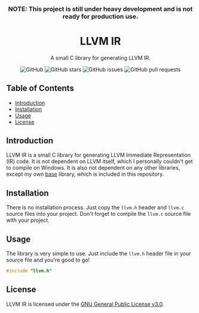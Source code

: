 
<div align=center>

### **NOTE:** This project is still under heavy development and is not ready for production use.

# LLVM IR


A small C library for generating LLVM IR.

![GitHub](https://img.shields.io/github/license/icxd/llvm-ir?style=for-the-badge)
![GitHub stars](https://img.shields.io/github/stars/icxd/llvm-ir?style=for-the-badge)
![GitHub issues](https://img.shields.io/github/issues/icxd/llvm-ir?style=for-the-badge)
![GitHub pull requests](https://img.shields.io/github/issues-pr/icxd/llvm-ir?style=for-the-badge)

</div>

## Table of Contents

- [Introduction](#introduction)
- [Installation](#installation)
- [Usage](#usage)
- [License](#license)

## Introduction

LLVM IR is a small C library for generating LLVM Immediate Representation (IR) code. It is not dependent on LLVM itself, which I personally couldn't get to compile on Windows. It is also not dependent on any other libraries, except my own [base](https://github.com/icxd/llvm-ir/tree/master/lib) library, which is included in this repository.

## Installation

There is no installation process. Just copy the `llvm.h` header and `llvm.c` source files into your project.
Don't forget to compile the `llvm.c` source file with your project.

## Usage

The library is very simple to use. Just include the `llvm.h` header file in your source file and you're good to go!

```c
#include "llvm.h"
```

## License

LLVM IR is licensed under the [GNU General Public License v3.0](LICENSE).

[//]: # ( vim: set tw=80: )